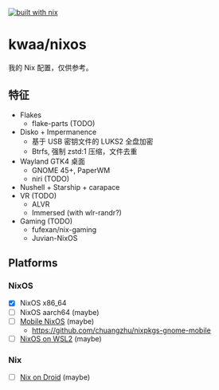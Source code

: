[![built with nix](https://builtwithnix.org/badge.svg)](https://builtwithnix.org)

# kwaa/nixos

我的 Nix 配置，仅供参考。

## 特征

- Flakes
  - flake-parts (TODO)
- Disko + Impermanence
  - 基于 USB 密钥文件的 LUKS2 全盘加密
  - Btrfs, 强制 zstd:1 压缩，文件去重
- Wayland GTK4 桌面
  - GNOME 45+, PaperWM
  - niri (TODO)
- Nushell + Starship + carapace
- VR (TODO)
  - ALVR
  - Immersed (with wlr-randr?)
- Gaming (TODO)
  - fufexan/nix-gaming
  - Juvian-NixOS

<!-- ## Useful links

- https://github.com/nix-community/disko/blob/master/docs/quickstart.md
- https://github.com/Misterio77/nix-starter-configs/tree/main/minimal
- https://github.com/Misterio77/nix-config -->

## Platforms

### NixOS

- [x] NixOS x86_64
- [ ] NixOS aarch64 (maybe)
- [ ] [Mobile NixOS](https://github.com/NixOS/mobile-nixos) (maybe)
  - https://github.com/chuangzhu/nixpkgs-gnome-mobile
- [ ] [NixOS on WSL2](https://github.com/nix-community/NixOS-WSL) (maybe)

### Nix

- [ ] [Nix on Droid](https://github.com/nix-community/nix-on-droid) (maybe)
